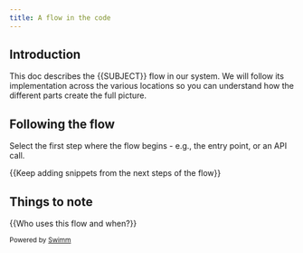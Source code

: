 ```yaml
---
title: A flow in the code
---
```

## Introduction

This doc describes the {{SUBJECT}} flow in our system. We will follow its implementation across the various locations so you can understand how the different parts create the full picture.

## Following the flow

<SwmSnippetPlaceholder>

Select the first step where the flow begins - e.g., the entry point, or an API call.

</SwmSnippetPlaceholder>

{{Keep adding snippets from the next steps of the flow}}

## Things to note

{{Who uses this flow and when?}}

<SwmMeta repo-id="Z2l0aHViJTNBJTNBZWNvbW0lM0ElM0Ftb3NoaWtzd2ltbQ==" repo-name="ecomm"><sup>Powered by [Swimm](https://swimm-web-app--swmdv3-develop-staging-a696gm5o.web.app/)</sup></SwmMeta>
